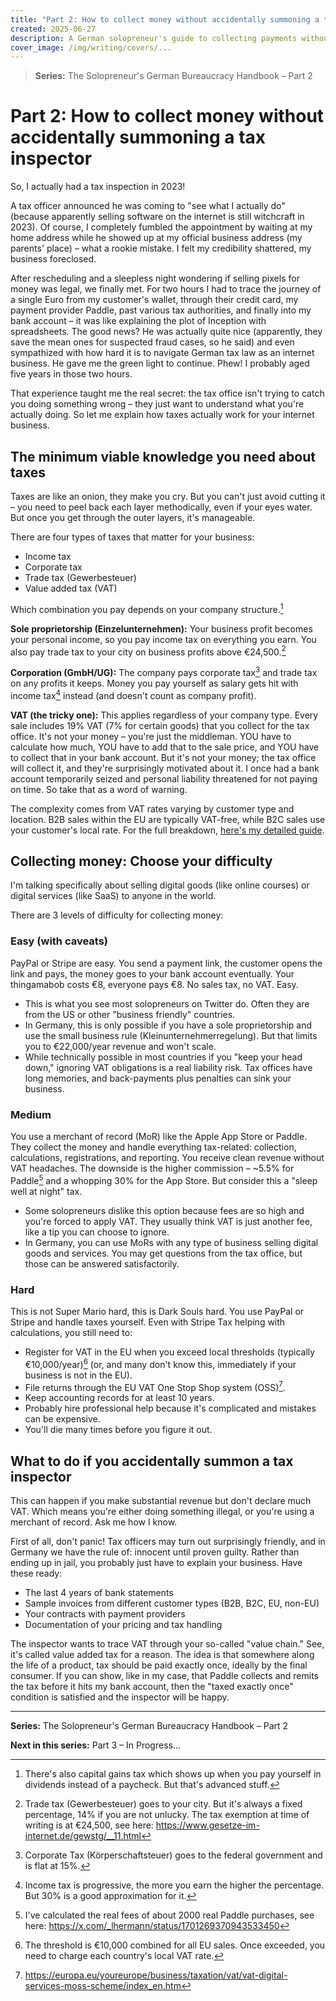 ```yaml
---
title: "Part 2: How to collect money without accidentally summoning a tax inspector"
created: 2025-06-27
description: A German solopreneur's guide to collecting payments without tax headaches. From PayPal to Paddle, and what to do when inspectors visit.
cover_image: /img/writing/covers/...
---
```


> **Series:** The Solopreneur's German Bureaucracy Handbook – Part 2

# Part 2: How to collect money without accidentally summoning a tax inspector

So, I actually had a tax inspection in 2023!

A tax officer announced he was coming to "see what I actually do" (because apparently selling software on the internet is still witchcraft in 2023). Of course, I completely fumbled the appointment by waiting at my home address while he showed up at my official business address (my parents' place) – what a rookie mistake. I felt my credibility shattered, my business foreclosed.

After rescheduling and a sleepless night wondering if selling pixels for money was legal, we finally met. For two hours I had to trace the journey of a single Euro from my customer's wallet, through their credit card, my payment provider Paddle, past various tax authorities, and finally into my bank account – it was like explaining the plot of Inception with spreadsheets. The good news? He was actually quite nice (apparently, they save the mean ones for suspected fraud cases, so he said) and even sympathized with how hard it is to navigate German tax law as an internet business. He gave me the green light to continue. Phew! I probably aged five years in those two hours.

That experience taught me the real secret: the tax office isn't trying to catch you doing something wrong – they just want to understand what you're actually doing. So let me explain how taxes actually work for your internet business.

## The minimum viable knowledge you need about taxes

Taxes are like an onion, they make you cry. But you can't just avoid cutting it – you need to peel back each layer methodically, even if your eyes water. But once you get through the outer layers, it's manageable.

There are four types of taxes that matter for your business:
- Income tax
- Corporate tax
- Trade tax (Gewerbesteuer)
- Value added tax (VAT)

Which combination you pay depends on your company structure.[^1]

**Sole proprietorship (Einzelunternehmen):** Your business profit becomes your personal income, so you pay income tax on everything you earn. You also pay trade tax to your city on business profits above €24,500.[^2]

**Corporation (GmbH/UG):** The company pays corporate tax[^3] and trade tax on any profits it keeps. Money you pay yourself as salary gets hit with income tax[^4] instead (and doesn't count as company profit).

**VAT (the tricky one):** This applies regardless of your company type. Every sale includes 19% VAT (7% for certain goods) that you collect for the tax office. It's not your money – you're just the middleman. YOU have to calculate how much, YOU have to add that to the sale price, and YOU have to collect that in your bank account. But it's not your money; the tax office will collect it, and they're surprisingly motivated about it. I once had a bank account temporarily seized and personal liability threatened for not paying on time. So take that as a word of warning.

The complexity comes from VAT rates varying by customer type and location. B2B sales within the EU are typically VAT-free, while B2C sales use your customer's local rate. For the full breakdown, [here's my detailed guide](https://lukashermann.dev/writing/european-vat-basics-for-saas-founders/).

## Collecting money: Choose your difficulty

I'm talking specifically about selling digital goods (like online courses) or digital services (like SaaS) to anyone in the world.

There are 3 levels of difficulty for collecting money:

### Easy (with caveats)

PayPal or Stripe are easy. You send a payment link, the customer opens the link and pays, the money goes to your bank account eventually. Your thingamabob costs €8, everyone pays €8. No sales tax, no VAT. Easy.
- This is what you see most solopreneurs on Twitter do. Often they are from the US or other "business friendly" countries.
- In Germany, this is only possible if you have a sole proprietorship and use the small business rule (Kleinunternehmerregelung). But that limits you to €22,000/year revenue and won't scale.
- While technically possible in most countries if you "keep your head down," ignoring VAT obligations is a real liability risk. Tax offices have long memories, and back-payments plus penalties can sink your business.

### Medium

You use a merchant of record (MoR) like the Apple App Store or Paddle. They collect the money and handle everything tax-related: collection, calculations, registrations, and reporting. You receive clean revenue without VAT headaches. The downside is the higher commission – ~5.5% for Paddle[^5] and a whopping 30% for the App Store. But consider this a "sleep well at night" tax.
- Some solopreneurs dislike this option because fees are so high and you're forced to apply VAT. They usually think VAT is just another fee, like a tip you can choose to ignore.
- In Germany, you can use MoRs with any type of business selling digital goods and services. You may get questions from the tax office, but those can be answered satisfactorily.

### Hard

This is not Super Mario hard, this is Dark Souls hard. You use PayPal or Stripe and handle taxes yourself. Even with Stripe Tax helping with calculations, you still need to:
* Register for VAT in the EU when you exceed local thresholds (typically €10,000/year)[^6] (or, and many don't know this, immediately if your business is not in the EU).
* File returns through the EU VAT One Stop Shop system (OSS)[^7].
* Keep accounting records for at least 10 years.
* Probably hire professional help because it's complicated and mistakes can be expensive.
* You'll die many times before you figure it out.

## What to do if you accidentally summon a tax inspector

This can happen if you make substantial revenue but don't declare much VAT. Which means you're either doing something illegal, or you're using a merchant of record. Ask me how I know.

First of all, don't panic! Tax officers may turn out surprisingly friendly, and in Germany we have the rule of: innocent until proven guilty. Rather than ending up in jail, you probably just have to explain your business. Have these ready:
* The last 4 years of bank statements
* Sample invoices from different customer types (B2B, B2C, EU, non-EU)
* Your contracts with payment providers
* Documentation of your pricing and tax handling

The inspector wants to trace VAT through your so-called "value chain." See, it's called value added tax for a reason. The idea is that somewhere along the life of a product, tax should be paid exactly once, ideally by the final consumer. If you can show, like in my case, that Paddle collects and remits the tax before it hits my bank account, then the "taxed exactly once" condition is satisfied and the inspector will be happy.

---

**Series:** The Solopreneur's German Bureaucracy Handbook – Part 2

**Next in this series:** Part 3 – In Progress...

<!-- **More from this series:** [The Solopreneur's German Bureaucracy Handbook](/series/german-bureaucracy-handbook) -->

[^1]: There's also capital gains tax which shows up when you pay yourself in dividends instead of a paycheck. But that's advanced stuff.

[^2]: Trade tax (Gewerbesteuer) goes to your city. But it's always a fixed percentage, 14% if you are not unlucky. The tax exemption at time of writing is at €24,500, see here: https://www.gesetze-im-internet.de/gewstg/__11.html

[^3]: Corporate Tax (Körperschaftsteuer) goes to the federal government and is flat at 15%.

[^4]: Income tax is progressive, the more you earn the higher the percentage. But 30% is a good approximation for it.

[^5]: I've calculated the real fees of about 2000 real Paddle purchases, see here: https://x.com/_lhermann/status/1701269370943533450

[^6]: The threshold is €10,000 combined for all EU sales. Once exceeded, you need to charge each country's local VAT rate.

[^7]: https://europa.eu/youreurope/business/taxation/vat/vat-digital-services-moss-scheme/index_en.htm
